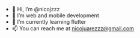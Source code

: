 - 👋 Hi, I’m @nicojzzz
- 👀 I’m web and mobile development
- 🌱 I’m currently learning flutter
- 📫 You can reach me at nicojuarezzz@gmail.com

<!---
nicojzzz/nicojzzz is a ✨ special ✨ repository because its `README.md` (this file) appears on your GitHub profile.
You can click the Preview link to take a look at your changes.
--->
